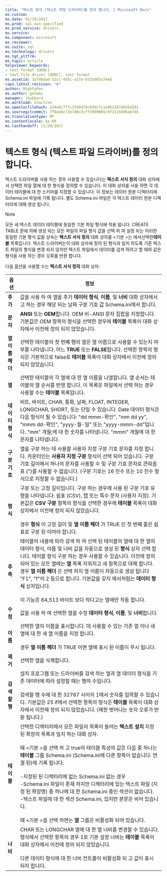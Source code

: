```yaml
---
title: "텍스트 형식 (텍스트 파일 드라이버)를 정의 합니다. | Microsoft Docs"
ms.custom: 
ms.date: 01/19/2017
ms.prod: sql-non-specified
ms.prod_service: drivers
ms.service: 
ms.component: microsoft
ms.reviewer: 
ms.suite: sql
ms.technology: drivers
ms.tgt_pltfrm: 
ms.topic: article
helpviewer_keywords:
- text format [ODBC]
- text file driver [ODBC], text format
ms.assetid: 3af46dad-52cc-4d5c-a27e-6315d65a74e6
caps.latest.revision: "6"
author: MightyPen
ms.author: genemi
manager: jhubbard
ms.workload: Inactive
ms.openlocfilehash: 224a4c7f7c2540d78c69dc7c1ed61267db564261
ms.sourcegitcommit: 7f8aebc72e7d0c8cff3990865c9f1316996a67d5
ms.translationtype: MT
ms.contentlocale: ko-KR
ms.lasthandoff: 11/20/2017
---
```

# <a name="defining-text-format-text-file-driver"></a>텍스트 형식 (텍스트 파일 드라이버)를 정의합니다.
텍스트 드라이버를 사용 하는 경우 사용할 수 있습니다는 **텍스트 서식 정의** 대화 상자에서 선택한 파일 열에 대 한 형식을 정의할 수 있습니다. 이 대화 상자를 사용 하면 각 데이터 테이블에 대 한 스키마를 지정할 수 있습니다. 이 정보는 데이터 원본 디렉터리에 Schema.ini 파일에 기록 됩니다. 별도 Schema.ini 파일은 각 텍스트 데이터 원본 디렉터리에 대해 생성 됩니다.  
  
> [!NOTE]  
>  모든 새 텍스트 데이터 테이블에 동일한 기본 파일 형식에 적용 됩니다. CREATE TABLE 문에 의해 생성 되는 모든 파일의 파일 형식 값을 선택 하 여 설정 되는 이러한 동일한 기본 형식 값을 상속는 **텍스트 서식 정의** 대화 상자를 \<기본 >는 에서선택한**테이블** 목록입니다. 텍스트 드라이버는이 대화 상자에 정의 된 형식과 일치 하도록 기존 텍스트 파일의 형식을 변경 되지 않지만 텍스트 파일에서 데이터를 검색 하려고 할 때와 같은 형식을 사용 하는 경우 오류를 반환 합니다.  
  
 다음 옵션을 사용할 수는 **텍스트 서식 정의** 대화 상자:  
  
|옵션|정보|  
|------------|-----------------|  
|**추가**|값을 사용 하 여 열을 추가 **데이터 형식**, **이름**, 및 **너비** 대화 상자에서 고 하는 경우 해당 되는 날짜 구분 기호 값 Schema.ini에서 합니다.|  
|**문자**|**ANSI** 또는 **OEM**합니다. OEM 비-ANSI 문자 집합을 지정합니다. 기본값은 OEM 항목의 형식을 선택한 경우에 **테이블** 목록이 대화 상자에서 이전에 정의 되지 않았습니다.|  
|**열 이름 헤더**|선택한 테이블의 첫 번째 행의 열은 열 이름으로 사용할 수 있는지 여부를 나타냅니다. 어느 **TRUE** 또는 **FALSE**합니다. 선택한 항목의 형식은 기본적으로 false로 **테이블** 목록이 대화 상자에서 이전에 정의 되지 않았습니다.|  
|**열**|선택한 테이블의 각 열에 대 한 열 이름을 나열합니다. 열 순서는 테이블의 열 순서를 반영 합니다. 이 목록은 파일에서 선택 하는 경우 사용할 수는 **테이블** 목록입니다.|  
|**데이터 형식**|비트, 바이트, CHAR, 통화, 날짜, FLOAT, INTEGER, LONGCHAR, SHORT, 또는 단일 수 있습니다. Date 데이터 형식은 다음 형식이 될 수 있습니다: "dd mmm-확인", "mm dd yy", "mmm dd-확인", "yyyy-월-일" 또는 "yyyy-mmm-dd"입니다. "mm" 개월;에 대 한 숫자를 나타냅니다. "mmm" 개월에 대 한 문자를 나타냅니다.|  
|**구분 기호**|열을 구분 하는 데 사용할 사용자 지정 구분 기호 문자를 지정 합니다. 카운터인는 **사용자 지정 구분** 형식이 선택 되어 있습니다. 구분 기호 길이에서 하나의 문자를 사용할 수 및 구분 기호 문자로 큰따옴표 (")를 사용할 수 없습니다. (구분 기호는 16 진수 또는 10 진수 형식으로 지정할 수 없습니다.)|  
|**형식**|구분 또는 고정 길이입니다. 구분 하는 경우에 사용 된 구분 기호 유형을 나타냅니다: 쉼표 (CSV), 탭 또는 특수 문자 (사용자 지정). 기본값은 **CSV 구분** 항목의 형식을 선택한 경우에 **테이블** 목록이 대화 상자에서 이전에 정의 되지 않았습니다.<br /><br /> 경우 **형식** 이 고정 길이 및 **열 이름 헤더** 가 TRUE 인 첫 번째 줄은 쉼표로 구분 된 이어야 합니다.|  
|**추측**|테이블의 내용에 따라 검색 하 여 선택 된 테이블의 열에 대 한 열의 데이터 형식, 이름 및 너비 값을 자동으로 생성 된 **형식** 상자 선택 합니다. 테이블 형식 구분 하는 경우 사용할 수 있습니다. 이전에 정의 되어 있는 모든 열에는 **열** 목록 지워지고 새 항목으로 대체 합니다. 경우 **열 이름 헤더** 은 선택 하지 열 이름이 자동으로 생성 됩니다 "F1", "f"이 2 등으로 합니다. 기본값을 갖지 에서처럼는 **데이터 형식** 상자입니다.<br /><br /> 이 기능은 64,513 바이트 보다 작다고는 열에만 작동 합니다.|  
|**수정**|값을 사용 하 여 선택한 열을 수정 **데이터 형식**, **이름**, 및 **너비**합니다.|  
|**이름**|선택한 열의 이름을 표시합니다. 데 사용할 수 있는 기존 열 이나 새 열에 대 한 새 열 이름을 지정 합니다.<br /><br /> 경우 **열 이름 헤더** 가 TRUE 이면 열에 표시 된 이름이 무시 됩니다.|  
|**제거**|선택한 열을 삭제합니다.|  
|**검색할 행**|설치 프로그램 또는 드라이버를 검색 하는 열과 열 데이터 형식을 기존 데이터에 따라 설정할 때는 행의 수입니다.<br /><br /> 검색할 행 수에 대 한 32767 사이의 1에서 숫자를 입력할 수 있습니다. 기본값은 25 if에서 선택한 항목의 형식은 **테이블** 목록이 대화 상자에서 이전에 정의 되지 않았습니다. (제한 벗어나는 숫자 오류가 반환 됩니다.)|  
|**테이블**|선택한 디렉터리에서 모든 파일의 목록이 들어는 **텍스트 설치** 지정 된 확장의 목록과 일치 하는 대화 상자.<br /><br /> 때 \<기본 >을 선택 하 고 true의 테이블 특성의 값은 다음 중 하나는 **테이블** 그룹 Schema.ini (Schema.ini에 다른 항목이 없습니다. 연결 된)에 기록 됩니다:<br /><br /> -지정된 된 디렉터리에 없는 Schema.ini 없는 경우<br />-Schema.ini 파일이 존재 하지만 디렉터리에 있는 텍스트 파일 (지정 된 확장명) 중 하나에 대 한 Schema.ini 중인 섹션이 없습니다.<br />-텍스트 파일에 대 한 섹션 Schema.ini, 있지만 본문은 비어 있습니다.<br /><br /> 때 \<기본 >을 선택 하면는 **열** 그룹은 비활성화 되어 있습니다.|  
|**너비**|CHAR 또는 LONGCHAR 열에 대 한 열 너비를 변경할 수 있습니다. 형식에서 선택한 항목의 경우 1로 기본 설정 너비는 **테이블** 목록이 대화 상자에서 이전에 정의 되지 않았습니다.<br /><br /> 다른 데이터 형식에 대 한 너비 컨트롤이 비활성화 되 고 값이 표시 되지 합니다.|
